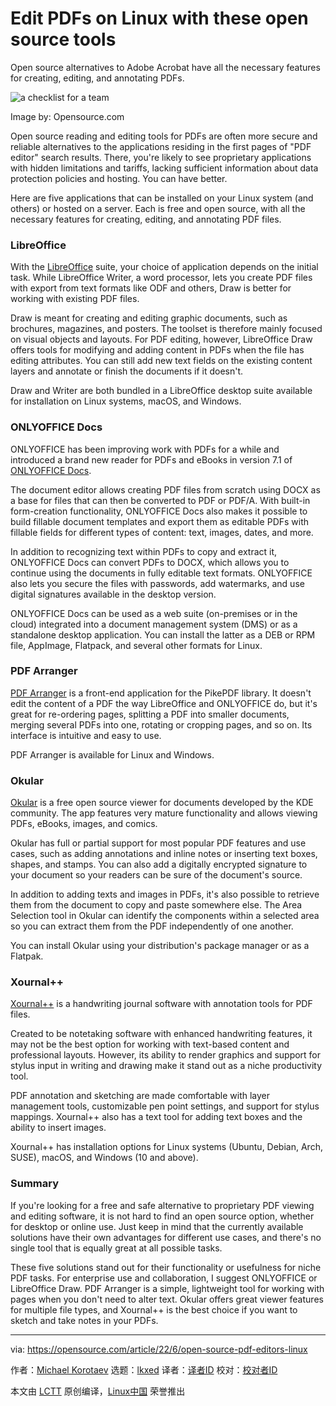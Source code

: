  [#]: subject: "Edit PDFs on Linux with these open source tools"
[#]: via: "https://opensource.com/article/22/6/open-source-pdf-editors-linux"
[#]: author: "Michael Korotaev https://opensource.com/users/michaelk"
[#]: collector: "lkxed"
[#]: translator: "geekpi"
[#]: reviewer: " "
[#]: publisher: " "
[#]: url: " "

Edit PDFs on Linux with these open source tools
======
Open source alternatives to Adobe Acrobat have all the necessary features for creating, editing, and annotating PDFs.

![a checklist for a team][1]

Image by: Opensource.com

Open source reading and editing tools for PDFs are often more secure and reliable alternatives to the applications residing in the first pages of "PDF editor" search results. There, you're likely to see proprietary applications with hidden limitations and tariffs, lacking sufficient information about data protection policies and hosting. You can have better.

Here are five applications that can be installed on your Linux system (and others) or hosted on a server. Each is free and open source, with all the necessary features for creating, editing, and annotating PDF files.

### LibreOffice

With the [LibreOffice][2] suite, your choice of application depends on the initial task. While LibreOffice Writer, a word processor, lets you create PDF files with export from text formats like ODF and others, Draw is better for working with existing PDF files.

Draw is meant for creating and editing graphic documents, such as brochures, magazines, and posters. The toolset is therefore mainly focused on visual objects and layouts. For PDF editing, however, LibreOffice Draw offers tools for modifying and adding content in PDFs when the file has editing attributes. You can still add new text fields on the existing content layers and annotate or finish the documents if it doesn't.

Draw and Writer are both bundled in a LibreOffice desktop suite available for installation on Linux systems, macOS, and Windows.

### ONLYOFFICE Docs

ONLYOFFICE has been improving work with PDFs for a while and introduced a brand new reader for PDFs and eBooks in version 7.1 of [ONLYOFFICE Docs][3].

The document editor allows creating PDF files from scratch using DOCX as a base for files that can then be converted to PDF or PDF/A. With built-in form-creation functionality, ONLYOFFICE Docs also makes it possible to build fillable document templates and export them as editable PDFs with fillable fields for different types of content: text, images, dates, and more.

In addition to recognizing text within PDFs to copy and extract it, ONLYOFFICE Docs can convert PDFs to DOCX, which allows you to continue using the documents in fully editable text formats. ONLYOFFICE also lets you secure the files with passwords, add watermarks, and use digital signatures available in the desktop version.

ONLYOFFICE Docs can be used as a web suite (on-premises or in the cloud) integrated into a document management system (DMS) or as a standalone desktop application. You can install the latter as a DEB or RPM file, AppImage, Flatpack, and several other formats for Linux.

### PDF Arranger

[PDF Arranger][4] is a front-end application for the PikePDF library. It doesn't edit the content of a PDF the way LibreOffice and ONLYOFFICE do, but it's great for re-ordering pages, splitting a PDF into smaller documents, merging several PDFs into one, rotating or cropping pages, and so on. Its interface is intuitive and easy to use.

PDF Arranger is available for Linux and Windows.

### Okular

[Okular][5] is a free open source viewer for documents developed by the KDE community. The app features very mature functionality and allows viewing PDFs, eBooks, images, and comics.

Okular has full or partial support for most popular PDF features and use cases, such as adding annotations and inline notes or inserting text boxes, shapes, and stamps. You can also add a digitally encrypted signature to your document so your readers can be sure of the document's source.

In addition to adding texts and images in PDFs, it's also possible to retrieve them from the document to copy and paste somewhere else. The Area Selection tool in Okular can identify the components within a selected area so you can extract them from the PDF independently of one another.

You can install Okular using your distribution's package manager or as a Flatpak.

### Xournal++

[Xournal++][6] is a handwriting journal software with annotation tools for PDF files.

Created to be notetaking software with enhanced handwriting features, it may not be the best option for working with text-based content and professional layouts. However, its ability to render graphics and support for stylus input in writing and drawing make it stand out as a niche productivity tool.

PDF annotation and sketching are made comfortable with layer management tools, customizable pen point settings, and support for stylus mappings. Xournal++ also has a text tool for adding text boxes and the ability to insert images.

Xournal++ has installation options for Linux systems (Ubuntu, Debian, Arch, SUSE), macOS, and Windows (10 and above).

### Summary

If you're looking for a free and safe alternative to proprietary PDF viewing and editing software, it is not hard to find an open source option, whether for desktop or online use. Just keep in mind that the currently available solutions have their own advantages for different use cases, and there's no single tool that is equally great at all possible tasks.

These five solutions stand out for their functionality or usefulness for niche PDF tasks. For enterprise use and collaboration, I suggest ONLYOFFICE or LibreOffice Draw. PDF Arranger is a simple, lightweight tool for working with pages when you don't need to alter text. Okular offers great viewer features for multiple file types, and Xournal++ is the best choice if you want to sketch and take notes in your PDFs.

--------------------------------------------------------------------------------

via: https://opensource.com/article/22/6/open-source-pdf-editors-linux

作者：[Michael Korotaev][a]
选题：[lkxed][b]
译者：[译者ID](https://github.com/译者ID)
校对：[校对者ID](https://github.com/校对者ID)

本文由 [LCTT](https://github.com/LCTT/TranslateProject) 原创编译，[Linux中国](https://linux.cn/) 荣誉推出

[a]: https://opensource.com/users/michaelk
[b]: https://github.com/lkxed
[1]: https://opensource.com/sites/default/files/lead-images/checklist_hands_team_collaboration.png
[2]: https://opensource.com/article/21/9/libreoffice-tips
[3]: https://opensource.com/article/20/12/onlyoffice-docs
[4]: https://flathub.org/apps/details/com.github.jeromerobert.pdfarranger
[5]: https://opensource.com/article/22/4/linux-kde-eco-certification-okular
[6]: http://xournal.sourceforge.net/
